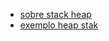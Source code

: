 

- [sobre stack heap](https://pt.stackoverflow.com/questions/3797/o-que-s%C3%A3o-e-onde-est%C3%A3o-a-stack-e-heap)
- [exemplo heap stak](https://www.youtube.com/watch?v=KXJjaO02nu4)

